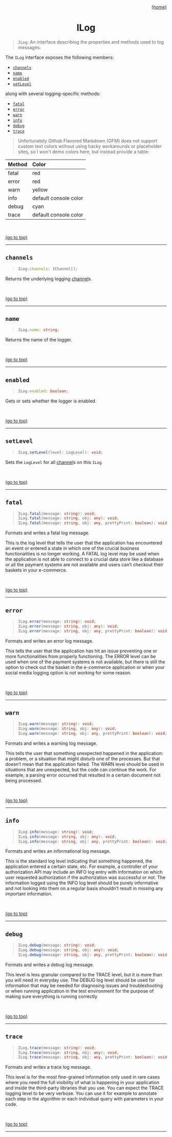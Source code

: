 <div id="top" align="right"><a href="https://github.com/auturge/logger#top">(home)</a></div>

# <h1 align="center">ILog</h1> #

> `ILog`: An interface describing the properties and methods used to log messages.

The `ILog` interface exposes the following members:

- [`channels`](#channels)
- [`name`](#name)
- [`enabled`](#enabled)
- [`setLevel`](#setlevel)

along with several logging-specific methods:

- [`fatal`](#fatal)
- [`error`](#error)
- [`warn`](#warn)
- [`info`](#info)
- [`debug`](#debug)
- [`trace`](#trace)

> Unfortunately Github Flavored Markdown (GFM) does not support custom text colors wtihout using hacky workarounds or placeholder sites, so I won't demo colors here, but instead provide a table:

|Method|Color|
|:---|:---|
|fatal|red|
|error|red|
|warn|yellow|
|info|default console color|
|debug|cyan|
|trace|default console color|

<br>

<a href="#top">(go to top)</a>

----

## `channels` ##

> ```typescript
> ILog.channels: IChannel[];
> ```

Returns the underlying logging [channel][ichannel]s.

<br>

<a href="#top">(go to top)</a>

----

## `name` ##

> ```typescript
> ILog.name: string;
> ```

Returns the name of the logger.

<br>

<a href="#top">(go to top)</a>

----

## `enabled` ##

> ```typescript
> ILog.enabled: boolean;
> ```

Gets or sets whether the logger is enabled.

<br>

<a href="#top">(go to top)</a>

----

## `setLevel` ##

> ```typescript
> ILog.setLevel(level: LogLevel): void;
> ```

Sets the `LogLevel` for all [channel][ichannel]s on this `ILog`.

<br>

<a href="#top">(go to top)</a>

----

## `fatal` ##

> ```typescript
> ILog.fatal(message: string): void;
> ILog.fatal(message: string, obj: any): void;
> ILog.fatal(message: string, obj: any, prettyPrint: boolean): void;
> ```

Formats and writes a fatal log message.

This is the log level that tells the user that the application has encountered an event or entered a state in which one of the crucial business functionalities is no longer working. A FATAL log level may be used when the application is not able to connect to a crucial data store like a database or all the payment systems are not available and users can’t checkout their baskets in your e-commerce.

<br>

<a href="#top">(go to top)</a>

----

## `error` ##

> ```typescript
> ILog.error(message: string): void;
> ILog.error(message: string, obj: any): void;
> ILog.error(message: string, obj: any, prettyPrint: boolean): void;
> ```

Formats and writes an error log message.

This tells the user that the application has hit an issue preventing one or more functionalities from properly functioning. The ERROR level can be used when one of the payment systems is not available, but there is still the option to check out the basket in the e-commerce application or when your social media logging option is not working for some reason.

<br>

<a href="#top">(go to top)</a>

----

## `warn` ##

> ```typescript
> ILog.warn(message: string): void;
> ILog.warn(message: string, obj: any): void;
> ILog.warn(message: string, obj: any, prettyPrint: boolean): void;
> ```

Formats and writes a warning log message.

This tells the user that something unexpected happened in the application: a problem, or a situation that might disturb one of the processes. But that doesn’t mean that the application failed. The WARN level should be used in situations that are unexpected, but the code can continue the work. For example, a parsing error occurred that resulted in a certain document not being processed.

<br>

<a href="#top">(go to top)</a>

----

## `info` ##

> ```typescript
> ILog.info(message: string): void;
> ILog.info(message: string, obj: any): void;
> ILog.info(message: string, obj: any, prettyPrint: boolean): void;
> ```

Formats and writes an informational log message.

This is the standard log level indicating that something happened, the application entered a certain state, etc. For example, a controller of your authorization API may include an INFO log entry with information on which user requested authorization if the authorization was successful or not. The information logged using the INFO log level should be purely informative and not looking into them on a regular basis shouldn’t result in missing any important information.

<br>

<a href="#top">(go to top)</a>

----

## `debug` ##

> ```typescript
> ILog.debug(message: string): void;
> ILog.debug(message: string, obj: any): void;
> ILog.debug(message: string, obj: any, prettyPrint: boolean): void;
> ```

Formats and writes a debug log message.

This level is less granular compared to the TRACE level, but it is more than you will need in everyday use. The DEBUG log level should be used for information that may be needed for diagnosing issues and troubleshooting or when running application in the test environment for the purpose of making sure everything is running correctly

<br>

<a href="#top">(go to top)</a>

----

## `trace` ##

> ```typescript
> ILog.trace(message: string): void;
> ILog.trace(message: string, obj: any): void;
> ILog.trace(message: string, obj: any, prettyPrint: boolean): void;
> ```

Formats and writes a trace log message.

This level is for the most fine-grained information only used in rare cases where you need the full visibility of what is happening in your application and inside the third-party libraries that you use. You can expect the TRACE logging level to be very verbose. You can use it for example to annotate each step in the algorithm or each individual query with parameters in your code.

<br>

<a href="#top">(go to top)</a>

----

[ichannel]:iChannel.md#top
